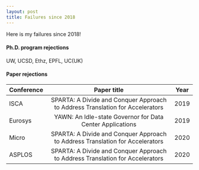 ```yaml
---
layout: post
title: Failures since 2018
---
```


Here is my failures since 2018!

#### Ph.D. program rejections

UW, UCSD, Ethz, EPFL, UC(UK)

#### Paper rejections

| Conference |                                  Paper title                                  | Year |
|------------|:-----------------------------------------------------------------------------:|:----:|
| ISCA       | SPARTA: A Divide and Conquer Approach to Address Translation for Accelerators | 2019 |
| Eurosys    | YAWN: An Idle-state Governor for Data Center Applications                     | 2019 |
| Micro      | SPARTA: A Divide and Conquer Approach to Address Translation for Accelerators | 2020 |
| ASPLOS     | SPARTA: A Divide and Conquer Approach to Address Translation for Accelerators | 2020 |
